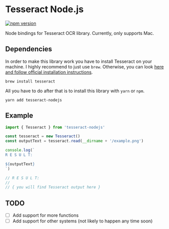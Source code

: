 # Tesseract Node.js

[![npm version](http://img.shields.io/npm/v/tesseract-nodejs.svg?style=flat)](https://www.npmjs.com/package/tesseract-nodejs "View this project on npm")

Node bindings for Tesseract OCR library. Currently, only supports Mac.

## Dependencies

In order to make this library work you have to install Tesseract on your machine. I highly recommend to just use `brew`. Otherwise, you can look [here and follow official installation instructions](https://github.com/tesseract-ocr/tesseract#installing-tesseract).

```
brew install tesseract
```

All you have to do after that is to install this library with `yarn` or `npm`.

```
yarn add tesseract-nodejs
```

## Example

```js
import { Tesseract } from 'tesseract-nodejs'

const tesseract = new Tesseract()
const outputText = tesseract.read(__dirname + '/example.png')

console.log(`
R E S U L T:

${outputText}
`)

// R E S U L T:
//
// { you will find Tesseract output here }
```

## TODO

- [ ] Add support for more functions
- [ ] Add support for other systems (not likely to happen any time soon)
